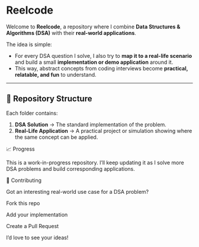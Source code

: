 # Reelcode  

Welcome to **Reelcode**, a repository where I combine **Data Structures & Algorithms (DSA)** with their **real-world applications**.  

The idea is simple:  
- For every DSA question I solve, I also try to **map it to a real-life scenario** and build a small **implementation or demo application** around it.  
- This way, abstract concepts from coding interviews become **practical, relatable, and fun** to understand.  

---

## 📂 Repository Structure  

Each folder contains:  
1. **DSA Solution** → The standard implementation of the problem.  
2. **Real-Life Application** → A practical project or simulation showing where the same concept can be applied.  

📈 Progress

This is a work-in-progress repository. I’ll keep updating it as I solve more DSA problems and build corresponding applications.

🤝 Contributing

Got an interesting real-world use case for a DSA problem?

Fork this repo

Add your implementation

Create a Pull Request

I’d love to see your ideas!


